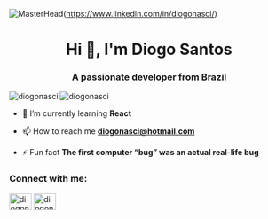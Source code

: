 ![MasterHead](https://www.intersoft.com.br/images/banner1.jpg)(https://www.linkedin.com/in/diogonasci/)
<h1 align="center">Hi 👋, I'm Diogo Santos</h1>
<h3 align="center">A passionate developer from Brazil</h3>
<p><img align="left" src="https://github-readme-stats.vercel.app/api/top-langs?username=diogonasci&show_icons=true&locale=en&layout=compact" alt="diogonasci" /></p>



<p align="left"> <img src="https://komarev.com/ghpvc/?username=diogonasci&label=Profile%20views&color=0e75b6&style=flat" alt="diogonasci" /> </p>

- 🌱 I’m currently learning **React**

- 📫 How to reach me **diogonasci@hotmail.com**

- ⚡ Fun fact **The first computer “bug” was an actual real-life bug**

<h3 align="left">Connect with me:</h3>
<p align="left">
<a href="https://linkedin.com/in/diogonasci" target="blank"><img align="center" src="https://raw.githubusercontent.com/rahuldkjain/github-profile-readme-generator/master/src/images/icons/Social/linked-in-alt.svg" alt="diogonasci" height="30" width="40" /></a>
<a href="https://instagram.com/diogonasci" target="blank"><img align="center" src="https://raw.githubusercontent.com/rahuldkjain/github-profile-readme-generator/master/src/images/icons/Social/instagram.svg" alt="diogonasci" height="30" width="40" /></a>
</p>
